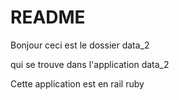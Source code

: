# README

 Bonjour ceci est le dossier data_2
 
 qui se trouve dans l'application data_2
 
 Cette application est en rail ruby 
 
 
